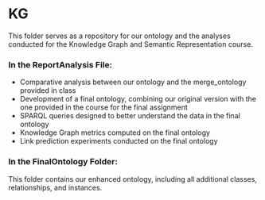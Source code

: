 # KG
This folder serves as a repository for our ontology and the analyses conducted for the Knowledge Graph and Semantic Representation course.

### In the ReportAnalysis File:
- Comparative analysis between our ontology and the merge_ontology provided in class
- Development of a final ontology, combining our original version with the one provided in the course for the final assignment
- SPARQL queries designed to better understand the data in the final ontology
- Knowledge Graph metrics computed on the final ontology
- Link prediction experiments conducted on the final ontology

### In the FinalOntology Folder:
This folder contains our enhanced ontology, including all additional classes, relationships, and instances.
